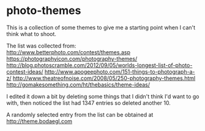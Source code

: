 # photo-themes

This is a collection of some themes to give me a starting point when I can't think what to shoot. 

The list was collected from:
http://www.betterphoto.com/contest/themes.asp
https://photographyicon.com/photography-themes/
http://blog.photoscramble.com/2012/09/05/worlds-longest-list-of-photo-contest-ideas/
http://www.apogeephoto.com/151-things-to-photograph-a-z/
http://www.theatreofnoise.com/2008/05/250-photography-themes.html
http://gomakesomething.com/ht/thebasics/theme-ideas/

I edited it down a bit by deleting some things that I didn't think I'd want to go with, then noticed the list had 1347 entries so deleted another 10.

A randomly selected entry from the list can be obtained at http://theme.bodaegl.com
